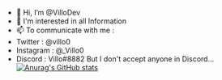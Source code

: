- 👋 Hi, I’m @VilloDev
- 👀 I'm interested in all Information
- 📫 To communicate with me :
- Twitter : @villo0
- Instagram : @_Villo0
- Discord : Villo#8882 But I don't accept anyone in Discord...
[![Anurag's GitHub stats](https://github-readme-stats.vercel.app/api?username=anuraghazra)](https://github.com/anuraghazra/github-readme-stats)
